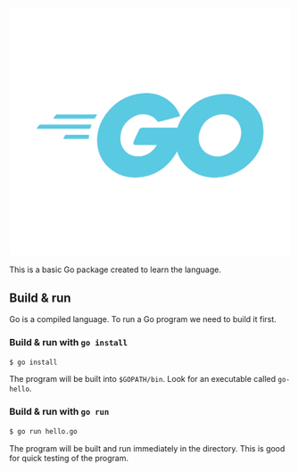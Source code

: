 ![Go logo](Go-Logo_LightBlue.png "Go logo")

This is a basic Go package created to learn the language.

## Build & run

Go is a compiled language. To run a Go program we need to build it first.

### Build & run with `go install`

```zsh
$ go install
```

The program will be built into `$GOPATH/bin`. Look for an executable called `go-hello`.

### Build & run with `go run`

```zsh
$ go run hello.go
```

The program will be built and run immediately in the directory. This is good for quick testing of the program.
